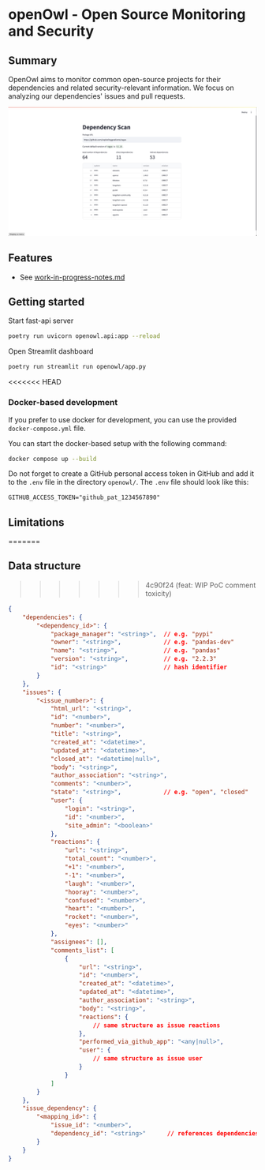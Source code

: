# openOwl - Open Source Monitoring and Security

## Summary
OpenOwl aims to monitor common open-source projects for their dependencies and related security-relevant information. We focus on analyzing our dependencies' issues and pull requests.

![Screenshot web app](assets/streamlit-screenshot.png)

## Features 
- See [work-in-progress-notes.md](work-in-progress-notes.md)


## Getting started

Start fast-api server
```Bash
poetry run uvicorn openowl.api:app --reload
```

Open Streamlit dashboard
```Bash
poetry run streamlit run openowl/app.py 
```

<<<<<<< HEAD
### Docker-based development

If you prefer to use docker for development, you can use the provided `docker-compose.yml` file.

You can start the docker-based setup with the following command:

```bash
docker compose up --build
```

Do not forget to create a GitHub personal access token in GitHub and add it to the `.env` file in the directory `openowl/`. The `.env` file should look like this:

```txt
GITHUB_ACCESS_TOKEN="github_pat_1234567890"
```

## Limitations
=======
## Data structure
>>>>>>> 4c90f24 (feat: WIP PoC comment toxicity)

```Json
{
    "dependencies": {
        "<dependency_id>": {
            "package_manager": "<string>",  // e.g. "pypi"
            "owner": "<string>",            // e.g. "pandas-dev"
            "name": "<string>",             // e.g. "pandas"
            "version": "<string>",          // e.g. "2.2.3"
            "id": "<string>"                // hash identifier
        }
    },
    "issues": {
        "<issue_number>": {
            "html_url": "<string>",
            "id": "<number>",
            "number": "<number>",
            "title": "<string>",
            "created_at": "<datetime>",
            "updated_at": "<datetime>",
            "closed_at": "<datetime|null>",
            "body": "<string>",
            "author_association": "<string>",
            "comments": "<number>",
            "state": "<string>",            // e.g. "open", "closed"
            "user": {
                "login": "<string>",
                "id": "<number>",
                "site_admin": "<boolean>"
            },
            "reactions": {
                "url": "<string>",
                "total_count": "<number>",
                "+1": "<number>",
                "-1": "<number>",
                "laugh": "<number>",
                "hooray": "<number>",
                "confused": "<number>",
                "heart": "<number>",
                "rocket": "<number>",
                "eyes": "<number>"
            },
            "assignees": [],
            "comments_list": [
                {
                    "url": "<string>",
                    "id": "<number>",
                    "created_at": "<datetime>",
                    "updated_at": "<datetime>",
                    "author_association": "<string>",
                    "body": "<string>",
                    "reactions": {
                        // same structure as issue reactions
                    },
                    "performed_via_github_app": "<any|null>",
                    "user": {
                        // same structure as issue user
                    }
                }
            ]
        }
    },
    "issue_dependency": {
        "<mapping_id>": {
            "issue_id": "<number>",
            "dependency_id": "<string>"      // references dependencies[x].id
        }
    }
}
```
